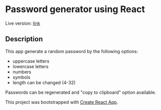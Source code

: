 # Password generator using React

Live version: [link](https://password-generator-90eab.web.app)

## Description

This app generate a random password by the following options:

- uppercase letters
- lowercase letters
- numbers
- symbols
- length can be changed (4-32)

Passwords can be regenerated and "copy to clipboard" option available.

This project was bootstrapped with [Create React App](https://github.com/facebook/create-react-app).
